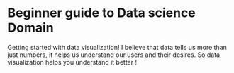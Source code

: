 # Beginner guide to Data science Domain
Getting started with data visualization!
I believe that data tells us more than just numbers, it helps us understand our users and their desires.
So data visualization helps you understand it better !
